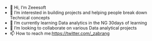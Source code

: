 - 👋 Hi, I’m Zeeesoft
- 👀 I’m interested in building projects and helping people break down Technical concepts
- 🌱 I’m currently learning Data analytics in the NG 30days of learning
- 💞️ I’m looking to collaborate on various Data analytical projects
- 📫 How to reach me:https://twitter.com/_zabrang
<!---
Zeeesoft/Zeeesoft is a ✨ special ✨ repository because its `README.md` (this file) appears on your GitHub profile.
You can click the Preview link to take a look at your changes.
--->
